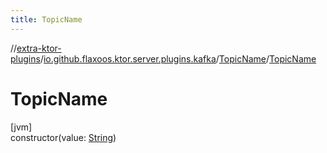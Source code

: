 ```yaml
---
title: TopicName
---
```

//[extra-ktor-plugins](../../../index.md)/[io.github.flaxoos.ktor.server.plugins.kafka](../index.md)/[TopicName](index.md)/[TopicName](-topic-name.md)



# TopicName



[jvm]\
constructor(value: [String](https://kotlinlang.org/api/latest/jvm/stdlib/kotlin/-string/index.md))




